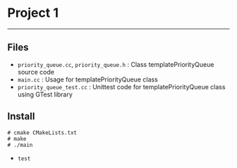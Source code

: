 # Project 1
---
## Files
- `priority_queue.cc`, `priority_queue.h` : Class templatePriorityQueue source code
- `main.cc` : Usage for templatePriorityQueue class
- `priority_queue_test.cc` : Unittest code for templatePriorityQueue class using GTest library

## Install

```
# cmake CMakeLists.txt
# make
# ./main
```

- `test`
